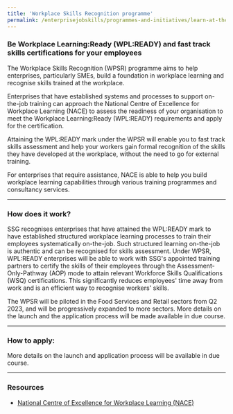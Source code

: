 ```yaml
---
title: 'Workplace Skills Recognition programme'
permalink: /enterprisejobskills/programmes-and-initiatives/learn-at-the-workplace/workplace-skills-recognition-programme/
---
```


### Be Workplace Learning:Ready (WPL:READY) and fast track skills certifications for your employees

The Workplace Skills Recognition (WPSR) programme aims to help enterprises, particularly SMEs, build a foundation in workplace learning and recognise skills trained at the workplace. 
 
Enterprises that have established systems and processes to support on-the-job training can approach the National Centre of Excellence for Workplace Learning (NACE) to assess the readiness of your organisation to meet the Workplace Learning:Ready (WPL:READY) requirements and apply for the certification.

Attaining the WPL:READY mark under the WPSR will enable you to fast track skills assessment and help your workers gain formal recognition of the skills they have developed at the workplace, without the need to go for external training.

For enterprises that require assistance, NACE is able to help you build workplace learning capabilities through various training programmes and consultancy services.

---

### How does it work?

SSG recognises enterprises that have attained the WPL:READY mark to have established structured workplace learning processes to train their employees systematically on-the-job. Such structured learning on-the-job is authentic and can be recognised for skills assessment. Under WPSR, WPL:READY enterprises will be able to work with SSG's appointed training partners to certify the skills of their employees through the Assessment-Only-Pathway (AOP) mode to attain relevant Workforce Skills Qualifications (WSQ) certifications. This significantly reduces employees' time away from work and is an efficient way to recognise workers' skills. 

The WPSR will be piloted in the Food Services and Retail sectors from Q2 2023, and will be progressively expanded to more sectors. More details on the launch and the application process will be made available in due course.

---

### How to apply:

More details on the launch and application process will be available in due course.

---

### Resources

- <a href="https://www.nace.edu.sg/" target="_blank" rel="noopener">National Centre of Excellence for Workplace Learning (NACE)</a>

<script src="/jquery/jquery.min.js"></script>
<script src="/jquery/resize-tables.js"></script>
